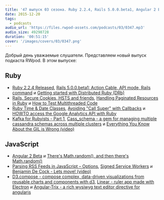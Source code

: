 ```yaml
---
title: '47 выпуск 03 сезона. Ruby 2.2.4, Rails 5.0.0.beta1, Angular 2 Beta, Cass_schema, Math.random(), Linear и прочее'
date: 2015-12-20
tags:
  - podcasts
audio_url: 'https://files.rwpod-assets.com/podcasts/03/0347.mp3'
audio_size: 49298728
duration: '00:51:15'
cover: '/images/covers/03/0347.png'
---
```


Добрый день уважаемые слушатели. Представляем новый выпуск подкаста RWpod. В этом выпуске:

## Ruby

- [Ruby 2.2.4 Released](https://www.ruby-lang.org/en/news/2015/12/16/ruby-2-2-4-released/), [Rails 5.0.0.beta1: Action Cable, API mode, Rails command](http://weblog.rubyonrails.org/2015/12/18/Rails-5-0-beta1/) и [Getting started with Distributed Ruby (DRb)](http://nithinbekal.com/posts/distributed-ruby/)
- [Rails, Secure Cookies, HSTS and friends](http://eftimov.net/rails-tls-hsts-cookies/), [Handling Paginated Resources in Ruby](https://rossta.net/blog/paginated-resources-in-ruby.html) и [How to Test Multithreaded Code](http://www.mikeperham.com/2015/12/14/how-to-test-multithreaded-code/)
- [Ruby Time & Date Classes](http://www.blackbytes.info/2015/12/ruby-time/), [Avoiding "Call Super" with Callbacks](http://weblog.jamisbuck.org/2015/12/19/avoiding-call-super-with-callbacks.html) и [HOWTO access the Google Analytics API with Ruby](http://readysteadycode.com/howto-access-the-google-analytics-api-with-ruby)
- [Kafka for Rubyists - Part 1](http://www.markphelps.me/2015/12/14/kafka-for-rubyists.html), [Cass_schema - a gem for managing multiple cassandra schemas across multiple clusters](https://github.com/datto/cass_schema) и [Everything You Know About the GIL is Wrong (video)](https://www.youtube.com/watch?v=dP4U1yI1WZ0)

## JavaScript

- [Angular 2 Beta](http://angularjs.blogspot.com/2015/12/angular-2-beta.html) и [There's Math.random(), and then there's Math.random()](http://v8project.blogspot.com/2015/12/theres-mathrandom-and-then-theres.html)
- [Parsing RSS Feeds in JavaScript – Options](http://www.raymondcamden.com/2015/12/08/parsing-rss-feeds-in-javascript-options), [Signed Service Workers](https://github.com/qgustavor/signed-service-workers) и [Benjamin De Cock - Lets move! (video)](https://www.youtube.com/watch?v=J6wUmQDQBkw)
- [D3.compose - compose complex, data-driven visualizations from reusable charts and components with d3](http://csnw.github.io/d3.compose/), [Linear - ruler app made with Electron](http://mikaa123.github.io/linear-website/) и [Angular-Trix - a rich wysiwyg text editor directive for angularjs](http://sachinchoolur.github.io/angular-trix/)
